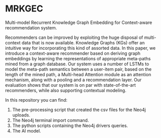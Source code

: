 # MRKGEC
Multi-model Recurrent Knowledge Graph Embedding for Context-aware recommendation system.


Recommenders can be improved by exploiting the huge disposal of multi-context data that is now available. Knowledge Graphs (KGs) offer an intuitive way for incorporating this kind of assorted data.  In this paper, we introduce a context-aware recommender based on deriving graph embeddings by learning the representations of appropriate meta-paths mined from a graph database. Our system uses a number of LSTMs to model the meta-path semantics between a user-item pair, based on the length of the mined path, a Multi-head Attention module as an attention mechanism, along with a pooling and a recommendation layer. Our evaluation shows that our system is on par with state-of-the-art recommenders, while also supporting contextual modeling.

In this repository you can find:
1) The pre-processing script that created the csv files for the Neo4j uploads.
2) The Neo4j terminal import command.
3) The python scripts containing the Neo4j drivers queries.
4) The AI model.
